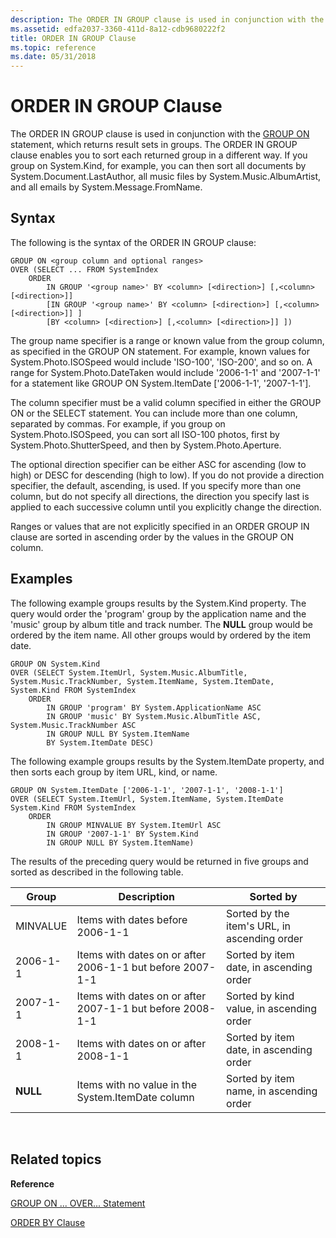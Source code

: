 ```yaml
---
description: The ORDER IN GROUP clause is used in conjunction with the GROUP ON statement, which returns result sets in groups.
ms.assetid: edfa2037-3360-411d-8a12-cdb9680222f2
title: ORDER IN GROUP Clause
ms.topic: reference
ms.date: 05/31/2018
---
```


# ORDER IN GROUP Clause

The ORDER IN GROUP clause is used in conjunction with the [GROUP ON](-search-sql-group-on-over.md) statement, which returns result sets in groups. The ORDER IN GROUP clause enables you to sort each returned group in a different way. If you group on System.Kind, for example, you can then sort all documents by System.Document.LastAuthor, all music files by System.Music.AlbumArtist, and all emails by System.Message.FromName.

## Syntax

The following is the syntax of the ORDER IN GROUP clause:


```
GROUP ON <group column and optional ranges>
OVER (SELECT ... FROM SystemIndex
    ORDER 
        IN GROUP '<group name>' BY <column> [<direction>] [,<column> [<direction>]]
        [IN GROUP '<group name>' BY <column> [<direction>] [,<column> [<direction>]] ]
        [BY <column> [<direction>] [,<column> [<direction>]] ])
```



The group name specifier is a range or known value from the group column, as specified in the GROUP ON statement. For example, known values for System.Photo.ISOSpeed would include 'ISO-100', 'ISO-200', and so on. A range for System.Photo.DateTaken would include '2006-1-1' and '2007-1-1' for a statement like GROUP ON System.ItemDate \['2006-1-1', '2007-1-1'\].

The column specifier must be a valid column specified in either the GROUP ON or the SELECT statement. You can include more than one column, separated by commas. For example, if you group on System.Photo.ISOSpeed, you can sort all ISO-100 photos, first by System.Photo.ShutterSpeed, and then by System.Photo.Aperture.

The optional direction specifier can be either ASC for ascending (low to high) or DESC for descending (high to low). If you do not provide a direction specifier, the default, ascending, is used. If you specify more than one column, but do not specify all directions, the direction you specify last is applied to each successive column until you explicitly change the direction.

Ranges or values that are not explicitly specified in an ORDER GROUP IN clause are sorted in ascending order by the values in the GROUP ON column.

## Examples

The following example groups results by the System.Kind property. The query would order the 'program' group by the application name and the 'music' group by album title and track number. The **NULL** group would be ordered by the item name. All other groups would by ordered by the item date.


```
GROUP ON System.Kind 
OVER (SELECT System.ItemUrl, System.Music.AlbumTitle, System.Music.TrackNumber, System.ItemName, System.ItemDate, System.Kind FROM SystemIndex
    ORDER 
        IN GROUP 'program' BY System.ApplicationName ASC
        IN GROUP 'music' BY System.Music.AlbumTitle ASC, System.Music.TrackNumber ASC
        IN GROUP NULL BY System.ItemName
        BY System.ItemDate DESC)
```



The following example groups results by the System.ItemDate property, and then sorts each group by item URL, kind, or name.


```
GROUP ON System.ItemDate ['2006-1-1', '2007-1-1', '2008-1-1'] 
OVER (SELECT System.ItemUrl, System.ItemName, System.ItemDate System.Kind FROM SystemIndex
    ORDER 
        IN GROUP MINVALUE BY System.ItemUrl ASC
        IN GROUP '2007-1-1' BY System.Kind
        IN GROUP NULL BY System.ItemName)
```



The results of the preceding query would be returned in five groups and sorted as described in the following table.



| Group    | Description                                               | Sorted by                                    |
|----------|-----------------------------------------------------------|----------------------------------------------|
| MINVALUE | Items with dates before 2006-1-1                          | Sorted by the item's URL, in ascending order |
| 2006-1-1 | Items with dates on or after 2006-1-1 but before 2007-1-1 | Sorted by item date, in ascending order      |
| 2007-1-1 | Items with dates on or after 2007-1-1 but before 2008-1-1 | Sorted by kind value, in ascending order     |
| 2008-1-1 | Items with dates on or after 2008-1-1                     | Sorted by item date, in ascending order      |
| **NULL** | Items with no value in the System.ItemDate column         | Sorted by item name, in ascending order      |



 

## Related topics

<dl> <dt>

**Reference**
</dt> <dt>

[GROUP ON ... OVER... Statement](-search-sql-group-on-over.md)
</dt> <dt>

[ORDER BY Clause](-search-sql-orderby.md)
</dt> </dl>

 

 



